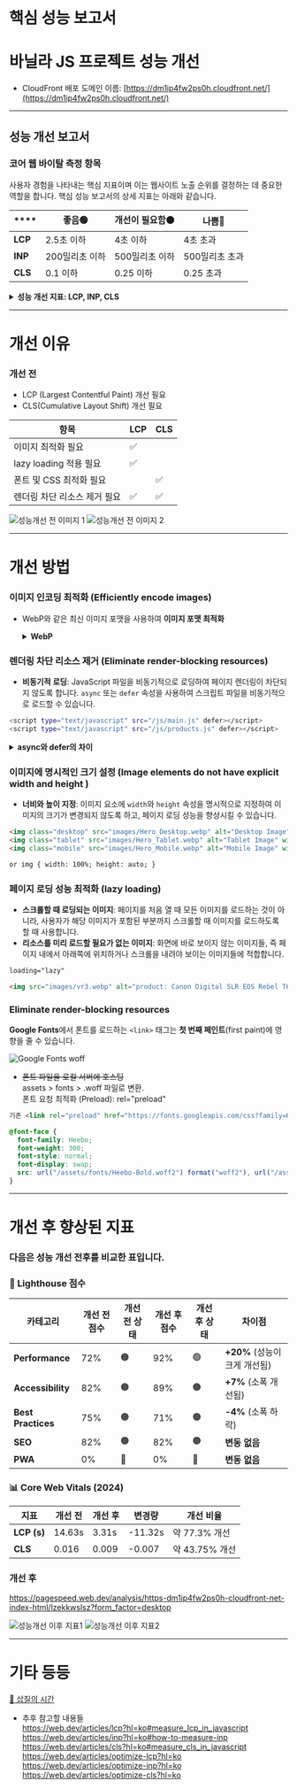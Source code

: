 # 핵심 성능 보고서

# 바닐라 JS 프로젝트 성능 개선

- CloudFront 배포 도메인 이름: [https://dm1ip4fw2ps0h.cloudfront.net/](https://dm1ip4fw2ps0h.cloudfront.net/)

---

## 성능 개선 보고서

### **코어 웹 바이탈 측정 항목**

사용자 경험을 나타내는 핵심 지표이며 이는 웹사이트 노출 순위를 결정하는 데 중요한 역할을 합니다. 핵심 성능 보고서의 상세 지표는 아래와 같습니다.

| \*\*\*\* | **좋음🟢**     | **개선이 필요함🟠** | **나쁨🔴**     |
| -------- | -------------- | ------------------- | -------------- |
| **LCP**  | 2.5초 이하     | 4초 이하            | 4초 초과       |
| **INP**  | 200밀리초 이하 | 500밀리초 이하      | 500밀리초 초과 |
| **CLS**  | 0.1 이하       | 0.25 이하           | 0.25 초과      |

<details>
  <summary><strong>성능 개선 지표: LCP, INP, CLS</strong></summary>
  
  ### **LCP (Largest Contentful Paint)**
  - 사용자가 보는 페이지에서 **가장 큰 콘텐츠**(주로 이미지, 비디오, 텍스트 블록)가 렌더링되는 데 걸리는 시간을 측정합니다.
  - 사용자가 페이지가 로드되었다고 느끼는 시점을 나타내는 지표입니다.
  
  **LCP를 개선하는 방법**  
  1. **서버 응답 시간 단축**
     - 서버 캐싱 사용, 빠른 호스팅 서비스 활용.
  2. **이미지 최적화**
     - WebP와 같은 현대적 이미지 포맷 사용.
     - `lazy-loading` 사용으로 화면 아래 콘텐츠를 나중에 로드.
  3. **CSS와 JS 최적화**
     - 불필요한 CSS 제거, JavaScript 비동기 로드(`async` or `defer`).

### **INP (Interaction to Next Paint)**

- 사용자가 페이지에서 다양한 작업(예: 클릭, 키 입력)을 수행했을 때, 브라우저가 해당 작업을 처리하고 **화면에 변화를 표시하기까지의 평균 지연 시간**을 측정합니다.
  - FID가 최초 상호작용에만 초점을 맞췄다면, **INP는 전체 상호작용의 응답성**을 평가합니다.
- 페이지 전반에서의 **반응 속도**를 측정하며, 사용자 경험에 직접적인 영향을 미칩니다.

**INP를 개선하는 방법**

1. **JavaScript 실행 시간 단축**
   - 불필요한 스크립트 제거 및 `code splitting` 활용.
2. **메인 스레드 작업 최적화**
   - 작업을 Web Worker로 이동해 메인 스레드 부담을 줄임.
3. **Third-party Script 최소화**
   - 타사 스크립트를 비동기 처리 또는 필요한 것만 사용.

### **CLS (Cumulative Layout Shift)**

- 페이지가 로드되면서 **요소들이 예상치 못하게 움직이는 정도**를 측정합니다.
  - 예: 로딩 중에 이미지가 나타나면서 텍스트가 아래로 밀리는 경우.
- 시각적 안정성을 평가하는 지표로, **사용자 혼란과 실수를 줄이는 데 중요**합니다.

**CLS를 개선하는 방법**

1. **이미지 크기 지정**
   - `<img>` 태그에 `width`와 `height` 속성 명시.
2. **동적 콘텐츠 안정화**
   - 광고 및 임베디드 콘텐츠 영역에 고정 크기를 정의.
3. **폰트 최적화**
   - 웹 폰트 로드 시 기본 폰트(`fallback font`)와 크기를 유사하게 설정해 점프 현상 방지.

[참고 자료: Google Support](https://support.google.com/webmasters/answer/9205520?hl=ko)  
 [참고 자료: Web.dev](https://web.dev/articles/vitals?hl=ko)

</details>

---

# 개선 이유

### 개선 전

- LCP (Largest Contentful Paint) 개선 필요
- CLS(Cumulative Layout Shift) 개선 필요

| 항목                         | LCP | CLS |
| ---------------------------- | --- | --- |
| 이미지 최적화 필요           | ✅  |     |
| lazy loading 적용 필요       | ✅  |     |
| 폰트 및 CSS 최적화 필요      |     | ✅  |
| 렌더링 차단 리소스 제거 필요 | ✅  | ✅  |

![성능개선 전 이미지 1](/images/docs/before2.png)
![성능개선 전 이미지 2](/images/docs/before.png)

---

# 개선 방법

### **이미지 인코딩 최적화 (Efficiently encode images**)

- WebP와 같은 최신 이미지 포맷을 사용하여 **이미지 포맷 최적화**

  <details>
  <summary><strong>WebP</strong></summary>

  <img src="./images/docs/webp.png" alt="webp" width="300" />

  **파일변환 → WebP**

  `webp` 설치:

  ```bash
  brew install webp
  ```

  변환 명령어:

  ```bash
  cd /path/to/images

  # 폴더 내 모든 이미지 파일을 .webp로 변환하는 명령어
  # 아래 명령어는 *.jpg, *.jpeg, *.png 파일을 WebP로 변환하는 예시입니다.
  for img in *.jpg *.png; do
      cwebp "$img" -o "${img%.*}.webp"
  done
  ```

    </details>

### **렌더링 차단 리소스 제거 (Eliminate render-blocking resources**)

- **비동기적 로딩**: JavaScript 파일을 비동기적으로 로딩하여 페이지 렌더링이 차단되지 않도록 합니다. `async` 또는 `defer` 속성을 사용하여 스크립트 파일을 비동기적으로 로드할 수 있습니다.

```bash
<script type="text/javascript" src="/js/main.js" defer></script>
<script type="text/javascript" src="/js/products.js" defer></script>
```

<details>
  <summary>
    <strong>async와 defer의 차이 </strong>
  </summary>

| 특성                        | `async`                                                  | `defer`                                                         |
| --------------------------- | -------------------------------------------------------- | --------------------------------------------------------------- |
| **스크립트 실행 시점**      | 스크립트가 로드된 즉시 실행 (HTML 문서 파싱 중)          | HTML 문서 파싱 후 실행                                          |
| **실행 순서**               | 로드된 순서대로 실행 (순서 보장 없음)                    | 문서에 작성된 순서대로 실행 (순서 보장)                         |
| **페이지 렌더링 차단 여부** | 페이지 렌더링을 차단하고 실행 (빠르게 로드하지만 블로킹) | 페이지 렌더링을 차단하지 않고 실행                              |
| **주로 사용되는 경우**      | 독립적이고 순서에 의존하지 않는 스크립트                 | DOM 조작이 필요한 스크립트 (예: `DOMContentLoaded` 이벤트 관련) |

</details>

### **이미지에 명시적인 크기 설정 (Image elements do not have explicit width and height )**

- **너비와 높이 지정**: 이미지 요소에 `width`와 `height` 속성을 명시적으로 지정하여 이미지의 크기가 변경되지 않도록 하고, 페이지 로딩 성능을 향상시킬 수 있습니다.

```html
<img class="desktop" src="images/Hero_Desktop.webp" alt="Desktop Image" width="1020" height="450" />
<img class="tablet" src="images/Hero_Tablet.webp" alt="Tablet Image" width="800" height="350" />
<img class="mobile" src="images/Hero_Mobile.webp" alt="Mobile Image" width="600" height="200" />

or img { width: 100%; height: auto; }
```

### **페이지 로딩 성능 최적화 (lazy loading)**

- **스크롤할 때 로딩되는 이미지**: 페이지를 처음 열 때 모든 이미지를 로드하는 것이 아니라, 사용자가 해당 이미지가 포함된 부분까지 스크롤할 때 이미지를 로드하도록 할 때 사용합니다.
- **리소스를 미리 로드할 필요가 없는 이미지**: 화면에 바로 보이지 않는 이미지들, 즉 페이지 내에서 아래쪽에 위치하거나 스크롤을 내려야 보이는 이미지들에 적합합니다.

```html
loading="lazy"

<img src="images/vr3.webp" alt="product: Canon Digital SLR EOS Rebel T6" loading="lazy" />
```

### Eliminate render-blocking resources

**Google Fonts**에서 폰트를 로드하는 `<link>` 태그는 **첫 번째 페인트**(first paint)에 영향을 줄 수 있습니다.

![Google Fonts woff](/images/docs/font.png)

- ~~폰트 파일을 로컬 서버에 호스팅~~  
  assets > fonts > .woff 파일로 변환.  
  폰트 요청 최적화 (Preload): rel="preload"

```html
기존 <link rel="preload" href="https://fonts.googleapis.com/css?family=Heebo:300,400,600,700&display=swap" as="style" />
```

```css
@font-face {
  font-family: Heebo;
  font-weight: 300;
  font-style: normal;
  font-display: swap;
  src: url("/assets/fonts/Heebo-Bold.woff2") format("woff2"), url("/assets/fonts/Heebo-Light.woff") format("woff");
}
```

---

# 개선 후 향상된 지표

### 다음은 성능 개선 전후를 비교한 표입니다.

### **🎯 Lighthouse 점수**

| **카테고리**       | **개선 전 점수** | **개선 전 상태** | **개선 후 점수** | **개선 후 상태** | **차이점**                    |
| ------------------ | ---------------- | ---------------- | ---------------- | ---------------- | ----------------------------- |
| **Performance**    | 72%              | 🟠               | 92%              | 🟢               | **+20%** (성능이 크게 개선됨) |
| **Accessibility**  | 82%              | 🟠               | 89%              | 🟠               | **+7%** (소폭 개선됨)         |
| **Best Practices** | 75%              | 🟠               | 71%              | 🟠               | **-4%** (소폭 하락)           |
| **SEO**            | 82%              | 🟠               | 82%              | 🟠               | **변동 없음**                 |
| **PWA**            | 0%               | 🔴               | 0%               | 🔴               | **변동 없음**                 |

### **📊 Core Web Vitals (2024)**

| **지표**    | **개선 전** | **개선 후** | **변경량** | **개선 비율**  |
| ----------- | ----------- | ----------- | ---------- | -------------- |
| **LCP (s)** | 14.63s      | 3.31s       | -11.32s    | 약 77.3% 개선  |
| **CLS**     | 0.016       | 0.009       | -0.007     | 약 43.75% 개선 |

### 개선 후

https://pagespeed.web.dev/analysis/https-dm1ip4fw2ps0h-cloudfront-net-index-html/lzekkwslsz?form_factor=desktop

![성능개선 이후 지표1](/images/docs/after2.png)
![성능개선 이후 지표2](/images/docs/after.png)

---

# 기타 등등

[🤮 삽질의 시간](https://invincible-account-148.notion.site/1499deebdc0c8022af69d64f8ee997f0?pvs=73)

- 추후 참고할 내용들  
  https://web.dev/articles/lcp?hl=ko#measure_lcp_in_javascript
  https://web.dev/articles/inp?hl=ko#how-to-measure-inp
  https://web.dev/articles/cls?hl=ko#measure_cls_in_javascript
  https://web.dev/articles/optimize-lcp?hl=ko
  https://web.dev/articles/optimize-inp?hl=ko
  https://web.dev/articles/optimize-cls?hl=ko
